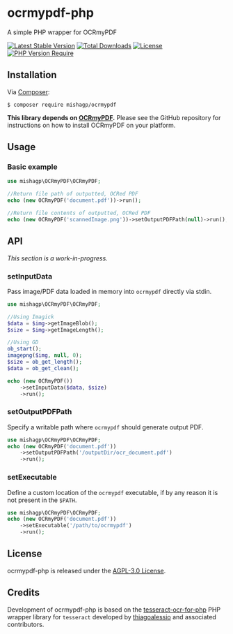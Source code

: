 # ocrmypdf-php

A simple PHP wrapper for OCRmyPDF

[![Latest Stable Version](http://poser.pugx.org/mishagp/ocrmypdf/v)](https://packagist.org/packages/mishagp/ocrmypdf)
[![Total Downloads](http://poser.pugx.org/mishagp/ocrmypdf/downloads)](https://packagist.org/packages/mishagp/ocrmypdf)
[![License](http://poser.pugx.org/mishagp/ocrmypdf/license)](https://packagist.org/packages/mishagp/ocrmypdf)
[![PHP Version Require](http://poser.pugx.org/mishagp/ocrmypdf/require/php)](https://packagist.org/packages/mishagp/ocrmypdf)

## Installation

Via [Composer][]:

    $ composer require mishagp/ocrmypdf

**This library depends on [OCRmyPDF][].** Please see the GitHub repository for instructions on how to install OCRmyPDF
on your platform.

## Usage

### Basic example

```php
use mishagp\OCRmyPDF\OCRmyPDF;

//Return file path of outputted, OCRed PDF
echo (new OCRmyPDF('document.pdf'))->run();

//Return file contents of outputted, OCRed PDF
echo (new OCRmyPDF('scannedImage.png'))->setOutputPDFPath(null)->run();
```

## API

_This section is a work-in-progress._

### setInputData

Pass image/PDF data loaded in memory into `ocrmypdf` directly via stdin.

```php
use mishagp\OCRmyPDF\OCRmyPDF;

//Using Imagick
$data = $img->getImageBlob();
$size = $img->getImageLength();

//Using GD
ob_start();
imagepng($img, null, 0);
$size = ob_get_length();
$data = ob_get_clean();

echo (new OCRmyPDF())
    ->setInputData($data, $size)
    ->run();
```

### setOutputPDFPath

Specify a writable path where `ocrmypdf` should generate output PDF.

```php
use mishagp\OCRmyPDF\OCRmyPDF;
echo (new OCRmyPDF('document.pdf'))
    ->setOutputPDFPath('/outputDir/ocr_document.pdf')
    ->run();
```

### setExecutable

Define a custom location of the `ocrmypdf` executable, if by any reason it is not present in the `$PATH`.

```php
use mishagp\OCRmyPDF\OCRmyPDF;
echo (new OCRmyPDF('document.pdf'))
    ->setExecutable('/path/to/ocrmypdf')
    ->run();
```

## License

ocrmypdf-php is released under the [AGPL-3.0 License][].

## Credits

Development of ocrmypdf-php is based on the [tesseract-ocr-for-php][] PHP wrapper library for `tesseract`
developed by [thiagoalessio][] and associated contributors.

[Composer]: http://getcomposer.org/

[OCRmyPDF]: https://github.com/jbarlow83/OCRmyPDF

[AGPL-3.0 License]: https://github.com/mishagp/ocrmypdf-php/blob/main/LICENSE

[tesseract-ocr-for-php]: https://github.com/thiagoalessio/tesseract-ocr-for-php

[thiagoalessio]: https://github.com/thiagoalessio
